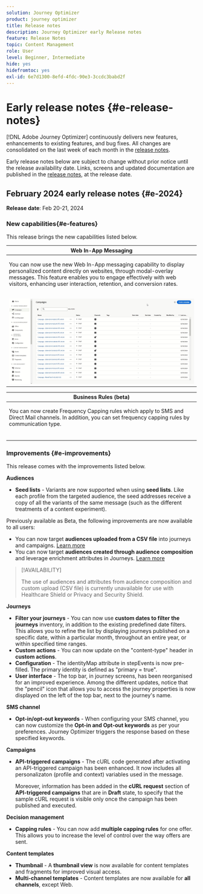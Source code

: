 ```yaml
---
solution: Journey Optimizer
product: journey optimizer
title: Release notes
description: Journey Optimizer early Release notes
feature: Release Notes
topic: Content Management
role: User
level: Beginner, Intermediate
hide: yes
hidefromtoc: yes
exl-id: 6e7d1300-8efd-4fdc-90e3-3ccdc3babd2f
---
```

# Early release notes {#e-release-notes}

[!DNL Adobe Journey Optimizer] continuously delivers new features, enhancements to existing features, and bug fixes. All changes are consolidated on the last week of each month in the [release notes](release-notes.md). 

Early release notes below are subject to change without prior notice until the release availability date. Links, screens and updated documentation are published in the [release notes](release-notes.md), at the release date.

## February 2024 early release notes {#e-2024}

**Release date**: Feb 20-21, 2024

### New capabilities{#e-features}

This release brings the new capabilities listed below.


<table>
<thead>
<tr>
<th><strong>Web In-App Messaging</strong><br/></th>
</tr>
</thead>
<tbody>
<tr>
<td>
<p>You can now use the new Web In-App messaging capability to display personalized content directly on websites, through modal-overlay messages. This feature enables you to engage effectively with web visitors, enhancing user interaction, retention, and conversion rates.<br/><br/></p>
<img src="assets/do-not-localize/web_inapp.gif">
</tr>
</tbody>
</table>


<table>
<thead>
<tr>
<th><strong>Business Rules (beta)</strong><br/></th>
</tr>
</thead>
<tbody>
<tr>
<td>
<p>You can now create Frequency Capping rules which apply to SMS and Direct Mail channels. In addition, you can set frequency capping rules by communication type.<br/><br/></p>
<!--img src="assets/do-not-localize/computed-attributes.gif"-->
</tr>
</tbody>
</table>



### Improvements {#e-improvements}

This release comes with the improvements listed below.

**Audiences**

* **Seed lists** - Variants are now supported when using **seed lists**. Like each profile from the targeted audience, the seed addresses receive a copy of all the variants of the same message (such as the different treatments of a content experiment).

Previously available as Beta, the following improvements are now available to all users:
 
* You can now target **audiences uploaded from a CSV file** into journeys and campaigns. [Learn more](../audience/about-audiences.md#segments-in-journey-optimizer)
* You can now target **audiences created through audience composition** and leverage enrichment attributes in Journeys. [Learn more](../building-journeys/read-audience.md)

>[!AVAILABILITY]
>
>The use of audiences and attributes from audience composition and custom upload (CSV file) is currently unavailable for use with Healthcare Shield or Privacy and Security Shield.

**Journeys**

* **Filter your journeys** - You can now use **custom dates to filter the journeys** inventory, in addition to the existing predefined date filters. This allows you to refine the list by displaying journeys published on a specific date, within a particular month, throughout an entire year, or within specified time ranges.
* **Custom actions** - You can now update on the "content-type" header in **custom actions**.
* **Configuration** - The identityMap attribute in stepEvents is now pre-filled. The primary identity is defined as "primary = true".
* **User interface** - The top bar, in journey screens, has been reorganised for an improved experience. Among the different updates, notice that the "pencil" icon that allows you to access the journey properties is now displayed on the left of the top bar, next to the journey's name.

**SMS channel**

* **Opt-in/opt-out keywords** - When configuring your SMS channel, you can now customize the **Opt-in and Opt-out keywords** as per your preferences. Journey Optimizer triggers the response based on these specified keywords.    

**Campaigns**

* **API-triggered campaigns** - The cURL code generated after activating an API-triggered campaign has been enhanced. It now includes all personalizaton (profile and context) variables used in the message. 

    Moreover, information has been added in the **cURL request** section of **API-triggered campaigns** that are in **Draft** state, to specify that the sample cURL request is visible only once the campaign has been published and executed.    


**Decision management**

* **Capping rules** - You can now add **multiple capping rules** for one offer. This allows you to increase the level of control over the way offers are sent.

**Content templates**

* **Thumbnail** - A **thumbnail view** is now available for content templates and fragments for improved visual access.    
* **Multi-channel templates** - Content templates are now available for **all channels**, except Web.